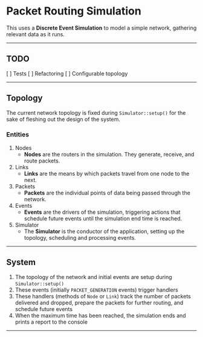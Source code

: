 # Packet Routing Simulation

This uses a **Discrete Event Simulation** to model a simple network, gathering relevant data as it runs.

---

## TODO

[ ] Tests
[ ] Refactoring
[ ] Configurable topology

---

## Topology

The current network topology is fixed during `Simulator::setup()` for the sake of fleshing out the design of the system. 

### Entities

1. Nodes
    - **Nodes** are the routers in the simulation. They generate, receive, and route packets.
2. Links
    - **Links** are the means by which packets travel from one node to the next.
3. Packets
    - **Packets** are the individual points of data being passed through the network.
4. Events
    - **Events** are the drivers of the simulation, triggering actions that schedule future events until the simulation end time is reached.
5. Simulator
    - The **Simulator** is the conductor of the application, setting up the topology, scheduling and processing events.

---

## System

1. The topology of the network and initial events are setup during `Simulator::setup()`
2. These events (initially `PACKET_GENERATION` events) trigger handlers
3. These handlers (methods of `Node` or `Link`) track the number of packets delivered and dropped, prepare the packets for further routing, and schedule future events
4. When the maximum time has been reached, the simulation ends and prints a report to the console

---
